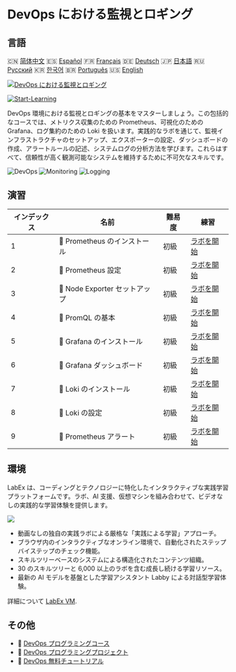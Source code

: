 # DevOps における監視とロギング

## 言語

🇨🇳 [简体中文](README_zh.md) 🇪🇸 [Español](README_es.md) 🇫🇷 [Français](README_fr.md) 🇩🇪 [Deutsch](README_de.md) 🇯🇵 [日本語](README_ja.md) 🇷🇺 [Русский](README_ru.md) 🇰🇷 [한국어](README_ko.md) 🇧🇷 [Português](README_pt.md) 🇺🇸 [English](README.md) 

[![DevOps における監視とロギング](https://cover-creator.labex.io/monitoring-and-logging-for-devops.png?lang=ja)](https://labex.io/ja/courses/monitoring-and-logging-for-devops)

[![Start-Learning](https://img.shields.io/badge/Start-Learning-whitesmoke?style=for-the-badge)](https://labex.io/ja/courses/monitoring-and-logging-for-devops)

DevOps 環境における監視とロギングの基本をマスターしましょう。この包括的なコースでは、メトリクス収集のための Prometheus、可視化のための Grafana、ログ集約のための Loki を扱います。実践的なラボを通じて、監視インフラストラクチャのセットアップ、エクスポーターの設定、ダッシュボードの作成、アラートルールの記述、システムログの分析方法を学びます。これらはすべて、信頼性が高く観測可能なシステムを維持するために不可欠なスキルです。

![DevOps](https://img.shields.io/badge/DevOps-whitesmoke?style=for-the-badge&logo=devops)
![Monitoring](https://img.shields.io/badge/Monitoring-whitesmoke?style=for-the-badge&logo=monitoring)
![Logging](https://img.shields.io/badge/Logging-whitesmoke?style=for-the-badge&logo=logging)


## 演習

|   インデックス | 名前                           | 難易度   | 練習                                                                                                          |
|----------------|--------------------------------|----------|---------------------------------------------------------------------------------------------------------------|
|              1 | 📖  Prometheus のインストール  | 初級     | <a target='_blank' href='https://labex.io/ja/tutorials/docker-prometheus-installation-601811'>ラボを開始</a>  |
|              2 | 📖  Prometheus 設定            | 初級     | <a target='_blank' href='https://labex.io/ja/tutorials/docker-prometheus-configuration-601818'>ラボを開始</a> |
|              3 | 📖  Node Exporter セットアップ | 初級     | <a target='_blank' href='https://labex.io/ja/tutorials/docker-node-exporter-setup-601825'>ラボを開始</a>      |
|              4 | 📖  PromQL の基本              | 初級     | <a target='_blank' href='https://labex.io/ja/tutorials/docker-promql-basics-601827'>ラボを開始</a>            |
|              5 | 📖  Grafana のインストール     | 初級     | <a target='_blank' href='https://labex.io/ja/tutorials/docker-grafana-installation-601822'>ラボを開始</a>     |
|              6 | 📖  Grafana ダッシュボード     | 初級     | <a target='_blank' href='https://labex.io/ja/tutorials/docker-grafana-dashboards-601821'>ラボを開始</a>       |
|              7 | 📖  Loki のインストール        | 初級     | <a target='_blank' href='https://labex.io/ja/tutorials/docker-loki-installation-601824'>ラボを開始</a>        |
|              8 | 📖  Loki の設定                | 初級     | <a target='_blank' href='https://labex.io/ja/tutorials/docker-loki-configuration-601823'>ラボを開始</a>       |
|              9 | 📖  Prometheus アラート        | 初級     | <a target='_blank' href='https://labex.io/ja/tutorials/docker-prometheus-alerts-601826'>ラボを開始</a>        |

## 環境

LabEx は、コーディングとテクノロジーに特化したインタラクティブな実践学習プラットフォームです。ラボ、AI 支援、仮想マシンを組み合わせて、ビデオなしの実践的な学習体験を提供します。

![](https://tutorial-screenshot.getvm.io/images/vm-1725247253.png)

- 動画なしの独自の実践ラボによる厳格な「実践による学習」アプローチ。
- ブラウザ内のインタラクティブなオンライン環境で、自動化されたステップバイステップのチェック機能。
- スキルツリーベースのシステムによる構造化されたコンテンツ組織。
- 30 のスキルツリーと 6,000 以上のラボを含む成長し続ける学習リソース。
- 最新の AI モデルを基盤とした学習アシスタント Labby による対話型学習体験。

詳細について [LabEx VM](https://support.labex.io/using-labex/virtual-machine).

## その他

- 🔗 [DevOps プログラミングコース](https://github.com/labex-labs/awesome-programming-courses)
- 🔗 [DevOps プログラミングプロジェクト](https://github.com/labex-labs/awesome-programming-projects)
- 🔗 [DevOps 無料チュートリアル](https://github.com/labex-labs/devops-free-tutorials)

